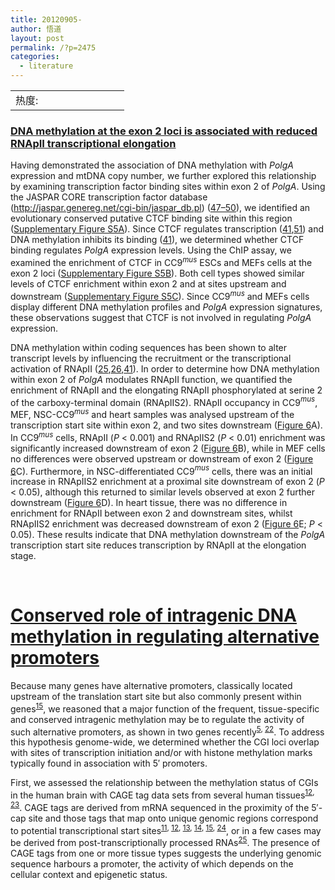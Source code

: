 ```yaml
---
title: 20120905-
author: 悟道
layout: post
permalink: /?p=2475
categories:
  - literature
---
```

<table>
  <tr cellpadding=0><td>
    热度:
  </td><td cellpadding=0><img src='http://210.75.224.29/wordpress/wp-content/plugins/statpresscn/images/sun.gif' width=10 height=10 border=0 /></td><td cellpadding=0><img src='http://210.75.224.29/wordpress/wp-content/plugins/statpresscn/images/sun_dark.gif' width=10 height=10 border=0 /></td><td cellpadding=0><img src='http://210.75.224.29/wordpress/wp-content/plugins/statpresscn/images/sun_dark.gif' width=10 height=10 border=0 /></td><td cellpadding=0><img src='http://210.75.224.29/wordpress/wp-content/plugins/statpresscn/images/sun_dark.gif' width=10 height=10 border=0 /></td><td cellpadding=0><img src='http://210.75.224.29/wordpress/wp-content/plugins/statpresscn/images/sun_dark.gif' width=10 height=10 border=0 /></td></tr>
</table>

### [DNA methylation at the exon 2 loci is associated with reduced RNApII transcriptional elongation][1]

<p id="p-45">
  Having demonstrated the association of DNA methylation with <em>PolgA</em> expression and mtDNA copy number<em>,</em> we further explored this relationship by examining transcription factor binding sites within exon 2 of <em>PolgA</em>. Using the JASPAR CORE transcription factor database (<a href="http://jaspar.genereg.net/cgi-bin/jaspar_db.pl">http://jaspar.genereg.net/cgi-bin/jaspar_db.pl</a>) (<a id="xref-ref-47-1" href="http://nar.oxfordjournals.org/content/early/2012/08/31/nar.gks770.full#ref-47">47–50</a>), we identified an evolutionary conserved putative CTCF binding site within this region (<a href="http://nar.oxfordjournals.org/cgi/content/full/gks770/DC1">Supplementary Figure S5A</a>). Since CTCF regulates transcription (<a id="xref-ref-41-2" href="http://nar.oxfordjournals.org/content/early/2012/08/31/nar.gks770.full#ref-41">41</a>,<a id="xref-ref-51-1" href="http://nar.oxfordjournals.org/content/early/2012/08/31/nar.gks770.full#ref-51">51</a>) and DNA methylation inhibits its binding (<a id="xref-ref-41-3" href="http://nar.oxfordjournals.org/content/early/2012/08/31/nar.gks770.full#ref-41">41</a>), we determined whether CTCF binding regulates <em>PolgA</em> expression levels. Using the ChIP assay, we examined the enrichment of CTCF in CC9<em><sup>mus</sup></em> ESCs and MEFs cells at the exon 2 loci (<a href="http://nar.oxfordjournals.org/cgi/content/full/gks770/DC1">Supplementary Figure S5B</a>). Both cell types showed similar levels of CTCF enrichment within exon 2 and at sites upstream and downstream (<a href="http://nar.oxfordjournals.org/cgi/content/full/gks770/DC1">Supplementary Figure S5C</a>). Since CC9<em><sup>mus</sup></em> and MEFs cells display different DNA methylation profiles and <em>PolgA</em> expression signatures, these observations suggest that CTCF is not involved in regulating <em>PolgA</em> expression.
</p>

<p id="p-46">
  DNA methylation within coding sequences has been shown to alter transcript levels by influencing the recruitment or the transcriptional activation of RNApII (<a id="xref-ref-25-2" href="http://nar.oxfordjournals.org/content/early/2012/08/31/nar.gks770.full#ref-25">25</a>,<a id="xref-ref-26-1" href="http://nar.oxfordjournals.org/content/early/2012/08/31/nar.gks770.full#ref-26">26</a>,<a id="xref-ref-41-4" href="http://nar.oxfordjournals.org/content/early/2012/08/31/nar.gks770.full#ref-41">41</a>). In order to determine how DNA methylation within exon 2 of <em>PolgA</em> modulates RNApII function, we quantified the enrichment of RNApII and the elongating RNApII phosphorylated at serine 2 of the carboxy-terminal domain (RNApIIS2). RNApII occupancy in CC9<em><sup>mus</sup></em>, MEF, NSC-CC9<em><sup>mus</sup></em> and heart samples was analysed upstream of the transcription start site within exon 2, and two sites downstream (<a id="xref-fig-6-1" href="http://nar.oxfordjournals.org/content/early/2012/08/31/nar.gks770.full#F6">Figure 6</a>A). In CC9<em><sup>mus</sup></em> cells, RNApII (<em>P</em> < 0.001) and RNApIIS2 (<em>P</em> < 0.01) enrichment was significantly increased downstream of exon 2 (<a id="xref-fig-6-2" href="http://nar.oxfordjournals.org/content/early/2012/08/31/nar.gks770.full#F6">Figure 6</a>B), while in MEF cells no differences were observed upstream or downstream of exon 2 (<a id="xref-fig-6-3" href="http://nar.oxfordjournals.org/content/early/2012/08/31/nar.gks770.full#F6">Figure 6</a>C). Furthermore, in NSC-differentiated CC9<em><sup>mus</sup></em> cells, there was an initial increase in RNApIIS2 enrichment at a proximal site downstream of exon 2 (<em>P</em> < 0.05), although this returned to similar levels observed at exon 2 further downstream (<a id="xref-fig-6-4" href="http://nar.oxfordjournals.org/content/early/2012/08/31/nar.gks770.full#F6">Figure 6</a>D). In heart tissue, there was no difference in enrichment for RNApII between exon 2 and downstream sites, whilst RNApIIS2 enrichment was decreased downstream of exon 2 (<a id="xref-fig-6-5" href="http://nar.oxfordjournals.org/content/early/2012/08/31/nar.gks770.full#F6">Figure 6</a>E; <em>P</em> < 0.05). These results indicate that DNA methylation downstream of the <em>PolgA</em> transcription start site reduces transcription by RNApII at the elongation stage.
</p>

&nbsp;

# [Conserved role of intragenic DNA methylation in regulating alternative promoters][2]

Because many genes have alternative promoters, classically located upstream of the translation start site but also commonly present within genes<sup><a id="ref-link-37" title="Kimura, K. et al. Diversification of transcriptional modulation: large-scale identification and characterization of putative alternative promoters of human genes. Genome Res. 16, 55-65 (2006)" href="http://www.nature.com/nature/journal/v466/n7303/full/nature09165.html#ref15">15</a></sup>, we reasoned that a major function of the frequent, tissue-specific and conserved intragenic methylation may be to regulate the activity of such alternative promoters, as shown in two genes recently<sup><a id="ref-link-38" title="Rauch, T. A. et al. A human B cell methylome at 100-base pair resolution. Proc. Natl Acad. Sci. USA 106, 671-678 (2009)" href="http://www.nature.com/nature/journal/v466/n7303/full/nature09165.html#ref5">5</a>, <a id="ref-link-39" title="Irizarry, R. A. et al. The human colon cancer methylome shows similar hypo- and hypermethylation at conserved tissue-specific CpG island shores. Nature Genet. 41, 178-186 (2009)" href="http://www.nature.com/nature/journal/v466/n7303/full/nature09165.html#ref22">22</a></sup>. To address this hypothesis genome-wide, we determined whether the CGI loci overlap with sites of transcription initiation and/or with histone methylation marks typically found in association with 5′ promoters.

First, we assessed the relationship between the methylation status of CGIs in the human brain with CAGE tag data sets from several human tissues<sup><a id="ref-link-40" title="Carninci, P. et al. Genome-wide analysis of mammalian promoter architecture and evolution. Nature Genet. 38, 626-635 (2006)" href="http://www.nature.com/nature/journal/v466/n7303/full/nature09165.html#ref12">12</a>, <a id="ref-link-41" title="Valen, E. et al. Genome-wide detection and analysis of hippocampus core promoters using DeepCAGE. Genome Res. 19, 255-265 (2009)" href="http://www.nature.com/nature/journal/v466/n7303/full/nature09165.html#ref23">23</a></sup>. CAGE tags are derived from mRNA sequenced in the proximity of the 5′-cap site and those tags that map onto unique genomic regions correspond to potential transcriptional start sites<sup><a id="ref-link-42" title="The FANTOM Consortium. The transcriptional landscape of the mammalian genome. Science 309, 1559-1563 (2005)" href="http://www.nature.com/nature/journal/v466/n7303/full/nature09165.html#ref11">11</a>, <a id="ref-link-43" title="Carninci, P. et al. Genome-wide analysis of mammalian promoter architecture and evolution. Nature Genet. 38, 626-635 (2006)" href="http://www.nature.com/nature/journal/v466/n7303/full/nature09165.html#ref12">12</a>, <a id="ref-link-44" title="Kim, T. H. et al. A high-resolution map of active promoters in the human genome. Nature 436, 876-880 (2005)" href="http://www.nature.com/nature/journal/v466/n7303/full/nature09165.html#ref13">13</a>, <a id="ref-link-45" title="Kapranov, P. et al. Examples of the complex architecture of the human transcriptome revealed by RACE and high-density tiling arrays. Genome Res. 15, 987-997 (2005)" href="http://www.nature.com/nature/journal/v466/n7303/full/nature09165.html#ref14">14</a>, <a id="ref-link-46" title="Kimura, K. et al. Diversification of transcriptional modulation: large-scale identification and characterization of putative alternative promoters of human genes. Genome Res. 16, 55-65 (2006)" href="http://www.nature.com/nature/journal/v466/n7303/full/nature09165.html#ref15">15</a>, <a id="ref-link-47" title="Carninci, P. Tagging mammalian transcription complexity. Trends Genet. 22, 501-510 (2006)" href="http://www.nature.com/nature/journal/v466/n7303/full/nature09165.html#ref24">24</a></sup>, or in a few cases may be derived from post-transcriptionally processed RNAs<sup><a id="ref-link-48" title="Affymetrix/Cold Spring Harbor Laboratory ENCODE Transcriptome Project. Post-transcriptional processing generates a diversity of 5[prime]-modified long and short RNAs. Nature 457, 1028-1032 (2009)" href="http://www.nature.com/nature/journal/v466/n7303/full/nature09165.html#ref25">25</a></sup>. The presence of CAGE tags from one or more tissue types suggests the underlying genomic sequence harbours a promoter, the activity of which depends on the cellular context and epigenetic status.

 [1]: http://nar.oxfordjournals.org/content/early/2012/08/31/nar.gks770.full
 [2]: http://www.nature.com/nature/journal/v466/n7303/full/nature09165.html